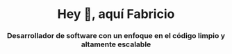 <h1 align="center">Hey 👋, aquí Fabricio</h1>
<h3 align="center">Desarrollador de software con un enfoque en el código limpio y altamente escalable</h3>
